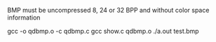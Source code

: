 BMP must be uncompressed 8, 24 or 32 BPP and without color space information

gcc -o qdbmp.o -c qdbmp.c
gcc show.c qdbmp.o
./a.out test.bmp
